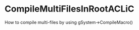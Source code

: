 CompileMultiFilesInRootACLiC
============================

How to compile multi-files by using gSystem->CompileMacro()
